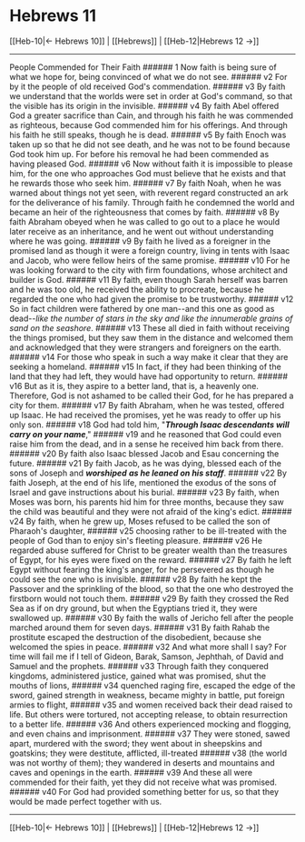 # Hebrews 11

[[Heb-10|← Hebrews 10]] | [[Hebrews]] | [[Heb-12|Hebrews 12 →]]
***

People Commended for Their Faith ###### 1 Now faith is being sure of what we hope for, being convinced of what we do not see. ###### v2 For by it the people of old received God's commendation. ###### v3 By faith we understand that the worlds were set in order at God's command, so that the visible has its origin in the invisible. ###### v4 By faith Abel offered God a greater sacrifice than Cain, and through his faith he was commended as righteous, because God commended him for his offerings. And through his faith he still speaks, though he is dead. ###### v5 By faith Enoch was taken up so that he did not see death, and he was not to be found because God took him up. For before his removal he had been commended as having pleased God. ###### v6 Now without faith it is impossible to please him, for the one who approaches God must believe that he exists and that he rewards those who seek him. ###### v7 By faith Noah, when he was warned about things not yet seen, with reverent regard constructed an ark for the deliverance of his family. Through faith he condemned the world and became an heir of the righteousness that comes by faith. ###### v8 By faith Abraham obeyed when he was called to go out to a place he would later receive as an inheritance, and he went out without understanding where he was going. ###### v9 By faith he lived as a foreigner in the promised land as though it were a foreign country, living in tents with Isaac and Jacob, who were fellow heirs of the same promise. ###### v10 For he was looking forward to the city with firm foundations, whose architect and builder is God. ###### v11 By faith, even though Sarah herself was barren and he was too old, he received the ability to procreate, because he regarded the one who had given the promise to be trustworthy. ###### v12 So in fact children were fathered by one man--and this one as good as dead--_like the number of stars in the sky and like the innumerable grains of sand_ _on_ _the seashore_. ###### v13 These all died in faith without receiving the things promised, but they saw them in the distance and welcomed them and acknowledged that they were strangers and foreigners on the earth. ###### v14 For those who speak in such a way make it clear that they are seeking a homeland. ###### v15 In fact, if they had been thinking of the land that they had left, they would have had opportunity to return. ###### v16 But as it is, they aspire to a better land, that is, a heavenly one. Therefore, God is not ashamed to be called their God, for he has prepared a city for them. ###### v17 By faith Abraham, when he was tested, offered up Isaac. He had received the promises, yet he was ready to offer up his only son. ###### v18 God had told him, "**_Through Isaac descendants will carry on your name_**," ###### v19 and he reasoned that God could even raise him from the dead, and in a sense he received him back from there. ###### v20 By faith also Isaac blessed Jacob and Esau concerning the future. ###### v21 By faith Jacob, as he was dying, blessed each of the sons of Joseph and **_worshiped_** **_as he leaned on his staff_**. ###### v22 By faith Joseph, at the end of his life, mentioned the exodus of the sons of Israel and gave instructions about his burial. ###### v23 By faith, when Moses was born, his parents hid him for three months, because they saw the child was beautiful and they were not afraid of the king's edict. ###### v24 By faith, when he grew up, Moses refused to be called the son of Pharaoh's daughter, ###### v25 choosing rather to be ill-treated with the people of God than to enjoy sin's fleeting pleasure. ###### v26 He regarded abuse suffered for Christ to be greater wealth than the treasures of Egypt, for his eyes were fixed on the reward. ###### v27 By faith he left Egypt without fearing the king's anger, for he persevered as though he could see the one who is invisible. ###### v28 By faith he kept the Passover and the sprinkling of the blood, so that the one who destroyed the firstborn would not touch them. ###### v29 By faith they crossed the Red Sea as if on dry ground, but when the Egyptians tried it, they were swallowed up. ###### v30 By faith the walls of Jericho fell after the people marched around them for seven days. ###### v31 By faith Rahab the prostitute escaped the destruction of the disobedient, because she welcomed the spies in peace. ###### v32 And what more shall I say? For time will fail me if I tell of Gideon, Barak, Samson, Jephthah, of David and Samuel and the prophets. ###### v33 Through faith they conquered kingdoms, administered justice, gained what was promised, shut the mouths of lions, ###### v34 quenched raging fire, escaped the edge of the sword, gained strength in weakness, became mighty in battle, put foreign armies to flight, ###### v35 and women received back their dead raised to life. But others were tortured, not accepting release, to obtain resurrection to a better life. ###### v36 And others experienced mocking and flogging, and even chains and imprisonment. ###### v37 They were stoned, sawed apart, murdered with the sword; they went about in sheepskins and goatskins; they were destitute, afflicted, ill-treated ###### v38 (the world was not worthy of them); they wandered in deserts and mountains and caves and openings in the earth. ###### v39 And these all were commended for their faith, yet they did not receive what was promised. ###### v40 For God had provided something better for us, so that they would be made perfect together with us.

***
[[Heb-10|← Hebrews 10]] | [[Hebrews]] | [[Heb-12|Hebrews 12 →]]
